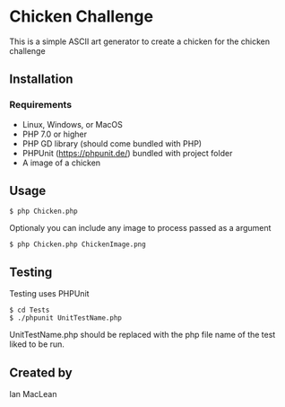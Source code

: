 # Chicken Challenge

This is a simple ASCII art generator to create a chicken for the chicken challenge

## Installation

### Requirements
* Linux, Windows, or MacOS
* PHP 7.0 or higher
* PHP GD library (should come bundled with PHP)
* PHPUnit (https://phpunit.de/) bundled with project folder
* A image of a chicken

## Usage

```shell
$ php Chicken.php 
```
Optionaly you can include any image to process passed as a argument
```shell
$ php Chicken.php ChickenImage.png
```

## Testing
Testing uses PHPUnit
```shell
$ cd Tests
$ ./phpunit UnitTestName.php
```
UnitTestName.php should be replaced with the php file name of the test liked to be run.

## Created by
Ian MacLean
